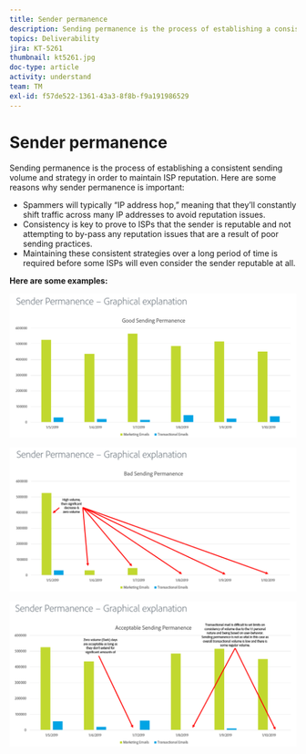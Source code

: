 ```yaml
---
title: Sender permanence
description: Sending permanence is the process of establishing a consistent sending volume and strategy in order to maintain ISP reputation.
topics: Deliverability
jira: KT-5261
thumbnail: kt5261.jpg
doc-type: article
activity: understand
team: TM
exl-id: f57de522-1361-43a3-8f8b-f9a191986529
---
```

# Sender permanence

Sending permanence is the process of establishing a consistent sending volume and strategy in order to maintain ISP reputation. Here are some reasons why sender permanence is important:

* Spammers will typically “IP address hop,” meaning that they’ll constantly shift traffic across many IP addresses to avoid reputation issues.
* Consistency is key to prove to ISPs that the sender is reputable and not attempting to by-pass any reputation issues that are a result of poor sending practices.
* Maintaining these consistent strategies over a long period of time is required before some ISPs will even consider the sender reputable at all.

**Here are some examples:**

![Good sending permanence](assets/Sender_Permanence_1.png)

![Bad sending permanence](assets/Sender_Permanence_2.png)

![Acceptable sending permanence](assets/Sender_Permanence_3.png)
